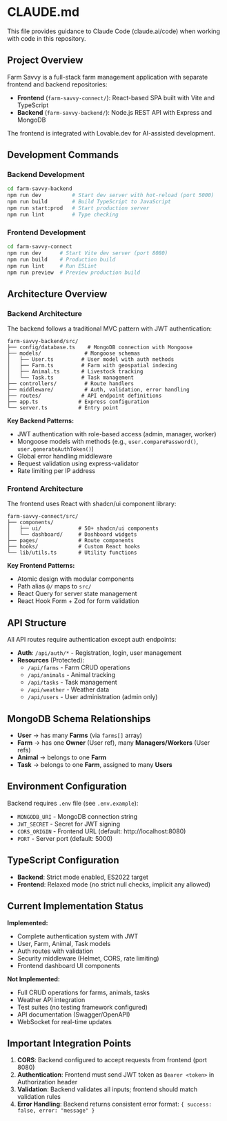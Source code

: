 # CLAUDE.md

This file provides guidance to Claude Code (claude.ai/code) when working with code in this repository.

## Project Overview

Farm Savvy is a full-stack farm management application with separate frontend and backend repositories:
- **Frontend** (`farm-savvy-connect/`): React-based SPA built with Vite and TypeScript
- **Backend** (`farm-savvy-backend/`): Node.js REST API with Express and MongoDB

The frontend is integrated with Lovable.dev for AI-assisted development.

## Development Commands

### Backend Development
```bash
cd farm-savvy-backend
npm run dev          # Start dev server with hot-reload (port 5000)
npm run build        # Build TypeScript to JavaScript
npm run start:prod   # Start production server
npm run lint         # Type checking
```

### Frontend Development
```bash
cd farm-savvy-connect
npm run dev      # Start Vite dev server (port 8080)
npm run build    # Production build
npm run lint     # Run ESLint
npm run preview  # Preview production build
```

## Architecture Overview

### Backend Architecture

The backend follows a traditional MVC pattern with JWT authentication:

```
farm-savvy-backend/src/
├── config/database.ts    # MongoDB connection with Mongoose
├── models/              # Mongoose schemas
│   ├── User.ts         # User model with auth methods
│   ├── Farm.ts         # Farm with geospatial indexing
│   ├── Animal.ts       # Livestock tracking
│   └── Task.ts         # Task management
├── controllers/         # Route handlers
├── middleware/          # Auth, validation, error handling
├── routes/             # API endpoint definitions
├── app.ts             # Express configuration
└── server.ts          # Entry point
```

**Key Backend Patterns:**
- JWT authentication with role-based access (admin, manager, worker)
- Mongoose models with methods (e.g., `user.comparePassword()`, `user.generateAuthToken()`)
- Global error handling middleware
- Request validation using express-validator
- Rate limiting per IP address

### Frontend Architecture

The frontend uses React with shadcn/ui component library:

```
farm-savvy-connect/src/
├── components/
│   ├── ui/            # 50+ shadcn/ui components
│   └── dashboard/     # Dashboard widgets
├── pages/             # Route components
├── hooks/             # Custom React hooks
└── lib/utils.ts       # Utility functions
```

**Key Frontend Patterns:**
- Atomic design with modular components
- Path alias `@/` maps to `src/`
- React Query for server state management
- React Hook Form + Zod for form validation

## API Structure

All API routes require authentication except auth endpoints:

- **Auth**: `/api/auth/*` - Registration, login, user management
- **Resources** (Protected):
  - `/api/farms` - Farm CRUD operations
  - `/api/animals` - Animal tracking
  - `/api/tasks` - Task management
  - `/api/weather` - Weather data
  - `/api/users` - User administration (admin only)

## MongoDB Schema Relationships

- **User** → has many **Farms** (via `farms[]` array)
- **Farm** → has one **Owner** (User ref), many **Managers/Workers** (User refs)
- **Animal** → belongs to one **Farm**
- **Task** → belongs to one **Farm**, assigned to many **Users**

## Environment Configuration

Backend requires `.env` file (see `.env.example`):
- `MONGODB_URI` - MongoDB connection string
- `JWT_SECRET` - Secret for JWT signing
- `CORS_ORIGIN` - Frontend URL (default: http://localhost:8080)
- `PORT` - Server port (default: 5000)

## TypeScript Configuration

- **Backend**: Strict mode enabled, ES2022 target
- **Frontend**: Relaxed mode (no strict null checks, implicit any allowed)

## Current Implementation Status

**Implemented:**
- Complete authentication system with JWT
- User, Farm, Animal, Task models
- Auth routes with validation
- Security middleware (Helmet, CORS, rate limiting)
- Frontend dashboard UI components

**Not Implemented:**
- Full CRUD operations for farms, animals, tasks
- Weather API integration
- Test suites (no testing framework configured)
- API documentation (Swagger/OpenAPI)
- WebSocket for real-time updates

## Important Integration Points

1. **CORS**: Backend configured to accept requests from frontend (port 8080)
2. **Authentication**: Frontend must send JWT token as `Bearer <token>` in Authorization header
3. **Validation**: Backend validates all inputs; frontend should match validation rules
4. **Error Handling**: Backend returns consistent error format: `{ success: false, error: "message" }`